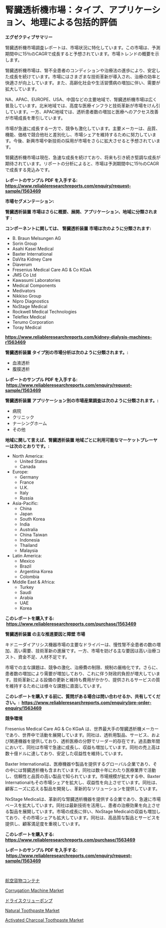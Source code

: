 <p><h1>腎臓透析機市場：タイプ、アプリケーション、地理による包括的評価</h1></p><p><strong>エグゼクティブサマリー</strong></p>
<p><p>腎臓透析機市場調査レポートは、市場状況に特化しています。この市場は、予測期間中に15％のCAGRで成長すると予想されています。市場トレンドの概要を示します。</p><p>腎臓透析機市場は、腎不全患者のコンディションや治療法の進歩により、安定した成長を続けています。市場にはさまざまな技術革新が導入され、治療の効率と快適さが向上しています。また、高齢化社会や生活習慣病の増加に伴い、需要が拡大しています。</p><p>NA、APAC、EUROPE、USA、中国などの主要地域で、腎臓透析機市場は広く普及しています。北米地域では、高度な医療インフラと技術革新が市場をけん引しています。一方、APAC地域では、透析患者数の増加と医療へのアクセス改善が市場成長を牽引しています。</p><p>市場が急速に成長する一方で、競争も激化しています。主要メーカーは、品質、機能、価格で競合他社と差別化し、市場シェアを維持するために努力しています。今後、新興市場や新技術の採用が市場をさらに拡大させると予想されています。</p><p>腎臓透析機市場は現在、急速な成長を続けており、将来も引き続き堅調な成長が期待されています。リポートの分析によると、市場は予測期間中に15％のCAGRで成長する見込みです。</p></p>
<p><strong>レポートのサンプル PDF を入手する: <a href="https://www.reliableresearchreports.com/enquiry/request-sample/1563469">https://www.reliableresearchreports.com/enquiry/request-sample/1563469</a></strong></p>
<p><strong>市場セグメンテーション:</strong></p>
<p><strong> 腎臓透析装置 市場はさらに概要、展開、アプリケーション、地域に分類されます :</strong></p>
<p><strong>コンポーネントに関しては、 腎臓透析装置 市場は次のように分類されます: &nbsp;</strong></p>
<p><ul><li>B. Braun Melsungen AG</li><li>Sorin Group</li><li>Asahi Kasei Medical</li><li>Baxter International</li><li>DaVita Kidney Care</li><li>Diaverum</li><li>Fresenius Medical Care AG & Co KGaA</li><li>JMS Co Ltd</li><li>Kawasumi Laboratories</li><li>Medical Components</li><li>Medivators</li><li>Nikkiso Group</li><li>Nipro Diagnostics</li><li>NxStage Medical</li><li>Rockwell Medical Technologies</li><li>Teleflex Medical</li><li>Terumo Corporation</li><li>Toray Medical</li></ul></p>
<p><strong><a href="https://www.reliableresearchreports.com/kidney-dialysis-machines-r1563469">https://www.reliableresearchreports.com/kidney-dialysis-machines-r1563469</a></strong></p>
<p><strong> 腎臓透析装置 タイプ別の市場分析は次のように分類されます。:</strong></p>
<p><ul><li>血液透析</li><li>腹膜透析</li></ul></p>
<p><strong>レポートのサンプル PDF を入手する: &nbsp;<a href="https://www.reliableresearchreports.com/enquiry/request-sample/1563469">https://www.reliableresearchreports.com/enquiry/request-sample/1563469</a></strong></p>
<p><strong> 腎臓透析装置 アプリケーション別の市場産業調査は次のように分類されます。:</strong></p>
<p><ul><li>病院</li><li>クリニック</li><li>ナーシングホーム</li><li>その他</li></ul></p>
<p><strong>地域に関して言えば、腎臓透析装置 地域ごとに利用可能なマーケットプレーヤーは次のとおりです。:</strong></p>
<p><ul>
    <li>
        North America:
        <ul>
            <li>United States</li>
            <li>Canada</li>
        </ul>
    </li>
    <li>
        Europe:
        <ul>
            <li>Germany</li>
            <li>France</li>
            <li>U.K.</li>
            <li>Italy</li>
            <li>Russia</li>
        </ul>
    </li>
    <li>
        Asia-Pacific:
        <ul>
            <li>China</li>
            <li>Japan</li>
            <li>South Korea</li>
            <li>India</li>
            <li>Australia</li>
            <li>China Taiwan</li>
            <li>Indonesia</li>
            <li>Thailand</li>
            <li>Malaysia</li>
        </ul>
    </li>
    <li>
        Latin America:
        <ul>
            <li>Mexico</li>
            <li>Brazil</li>
            <li>Argentina Korea</li>
            <li>Colombia</li>
        </ul>
    </li>
    <li>
        Middle East & Africa:
        <ul>
            <li>Turkey</li>
            <li>Saudi</li>
            <li>Arabia</li>
            <li>UAE</li>
            <li>Korea</li>
        </ul>
    </li>
    </ul></p>
<p><strong>このレポートを購入する: &nbsp;<a href="https://www.reliableresearchreports.com/purchase/1563469">https://www.reliableresearchreports.com/purchase/1563469</a></strong></p>
<p><strong>腎臓透析装置 の主な推進要因と障壁 市場</strong></p>
<p><p>キドニーダイアリシス機器市場の主要なドライバーは、慢性腎不全患者の数の増加、高い需要、技術革新の進展です。一方、市場を妨げる主な要因は高い治療コスト、資金不足、人材不足です。</p><p>市場での主な課題は、競争の激化、治療費の制限、規制の厳格化です。さらに、患者数の増加により需要が増加しており、これに伴う財政的負担が増大しています。技術革新による設備の更新と維持も費用がかかり、提供されるサービスの質を維持するためには様々な課題に直面しています。</p></p>
<p><strong>このレポートを購入する前に、質問がある場合は問い合わせるか、共有してください。:&nbsp; <a href="https://www.reliableresearchreports.com/enquiry/pre-order-enquiry/1563469">https://www.reliableresearchreports.com/enquiry/pre-order-enquiry/1563469</a></strong></p>
<p><strong>競争環境</strong></p>
<p><p>Fresenius Medical Care AG & Co KGaA は、世界最大手の腎臓透析機メーカーであり、世界中で活動を展開しています。同社は、透析用製品、サービス、および関連機器を提供しており、透析医療の分野でリーダー的存在です。過去数年間において、同社は市場で急速に成長し、収益も増加しています。同社の売上高は数十億ドルに達しており、安定した収益性を維持しています。</p><p>Baxter Internationalは、医療機器や製品を提供するグローバル企業であり、その中には腎臓透析機も含まれています。同社は数十年にわたり医療業界で活動し、信頼性と品質の高い製品で知られています。市場規模が拡大する中、Baxter Internationalもその市場シェアを拡大し、収益性を向上させています。同社は、顧客ニーズに応える製品を開発し、革新的なソリューションを提供しています。</p><p>NxStage Medicalは、革新的な腎臓透析機器を提供する企業であり、急速に市場ベースを拡大しています。同社は最新技術を活用し、患者の治療効果を向上させる製品を展開しています。市場の成長に伴い、NxStage Medicalの収益も増加しており、その市場シェアも拡大しています。同社は、高品質な製品とサービスを提供し、顧客満足度を重視しています。</p></p>
<p><strong>このレポートを購入する: &nbsp; <a href="https://www.reliableresearchreports.com/purchase/1563469">https://www.reliableresearchreports.com/purchase/1563469</a></strong></p>
<p><strong>レポートのサンプル PDF を入手する: &nbsp;<a href="https://www.reliableresearchreports.com/enquiry/request-sample/1563469">https://www.reliableresearchreports.com/enquiry/request-sample/1563469</a></strong><strong></strong></p>
<p>&nbsp;</p>
<p><p><a href="https://github.com/bevdtkn4419963/Market-Research-Report-List-2/blob/main/724787065730.md">航空貨物コンテナ</a></p><p><a href="https://github.com/JennyferFeil2023/Market-Research-Report-List-1/blob/main/corrugation-machine-market.md">Corrugation Machine Market</a></p><p><a href="https://github.com/MosesSpinka1914/Market-Research-Report-List-1/blob/main/466589165731.md">ドライスクリューポンプ</a></p><p><a href="https://www.linkedin.com/pulse/natural-toothpaste-market-insights-cagr-trends-growth-strategies-t1y0f">Natural Toothpaste Market</a></p><p><a href="https://www.linkedin.com/pulse/activated-charcoal-toothpaste-market-furnishes-information-share-llryf">Activated Charcoal Toothpaste Market</a></p></p>